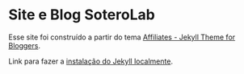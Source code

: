 # Site e Blog SoteroLab

Esse site foi construído a partir do tema [Affiliates - Jekyll Theme for Bloggers](https://bootstrapstarter.com/template-affiliates-bootstrap-jekyll/). 

Link para fazer a [instalação do Jekyll localmente](https://jekyllrb.com/docs/installation/).
